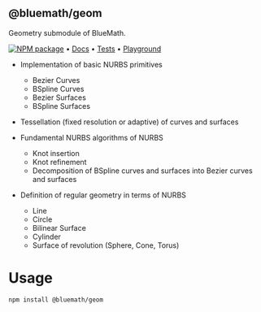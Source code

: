 
## @bluemath/geom

Geometry submodule of BlueMath.

[![NPM package](https://img.shields.io/npm/v/@bluemath/geom.svg)](https://www.npmjs.com/package/@bluemath/geom)
&#8226;
[Docs](/bm/geom/docs/index.html)
&#8226;
[Tests](bm/geom/test/index.html)
&#8226;
[Playground](bm/geom/playground/index.html)


* Implementation of basic NURBS primitives
  - Bezier Curves
  - BSpline Curves
  - Bezier Surfaces
  - BSpline Surfaces

* Tessellation (fixed resolution or adaptive) of curves and surfaces
* Fundamental NURBS algorithms of NURBS
  - Knot insertion
  - Knot refinement
  - Decomposition of BSpline curves and surfaces into Bezier curves and surfaces

* Definition of regular geometry in terms of NURBS
  - Line
  - Circle
  - Bilinear Surface
  - Cylinder
  - Surface of revolution (Sphere, Cone, Torus)

Usage
===

    npm install @bluemath/geom
    
